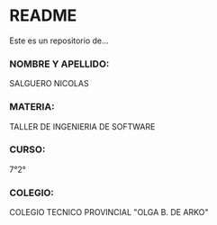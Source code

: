# README #
Este es un repositorio de...

### NOMBRE Y APELLIDO: ###
SALGUERO NICOLAS

### MATERIA: ###
TALLER DE INGENIERIA DE SOFTWARE

### CURSO: ###
7°2°

### COLEGIO: ###
COLEGIO TECNICO PROVINCIAL "OLGA B. DE ARKO"
